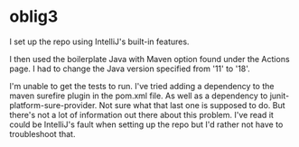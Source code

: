 # oblig3
I set up the repo using IntelliJ's built-in features. 

I then used the boilerplate Java with Maven option found under the Actions page. I had to change the Java version specified from '11' to '18'. 

I'm unable to get the tests to run. I've tried adding a dependency to the maven surefire plugin in the pom.xml file. As well as a dependency to junit-platform-sure-provider. Not sure what that last one is supposed to do. But there's not a lot of information out there about this problem. I've read it could be IntelliJ's fault when setting up the repo but I'd rather not have to troubleshoot that. 
